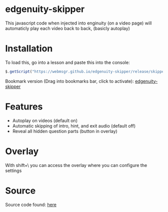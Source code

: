 # edgenuity-skipper

This javascript code when injected into enginuity (on a video page) will automaticly play each video back to back, (basicly autoplay)
# Installation
To load this, go into a lesson and paste this into the console:
```javascript
$.getScript("https://webmsgr.github.io/edgenuity-skipper/release/skipper.min.js")
```

Bookmark version (Drag into bookmarks bar, click to activate): <a href='javascript:$.getScript("https://webmsgr.github.io/edgenuity-skipper/release/skipper.min.js");void(0);'>edgenuity-skipper</a>
# Features
* Autoplay on videos (default on)
* Automatic skipping of intro, hint, and exit audio (default off)
* Reveal all hidden question parts (button in overlay)

# Overlay
With shift+\ you can access the overlay where you can configure the settings

# Source
Source code found: [here]([https://github.com/webmsgr/edgenuity-skipper/blob/main/src/skipper.js](https://github.com/Bmaster7300/edgenuity-skipper/blob/7c0c2e8ed49e0393158be2d7ef74039e12974491/release/skipper.min.js))

